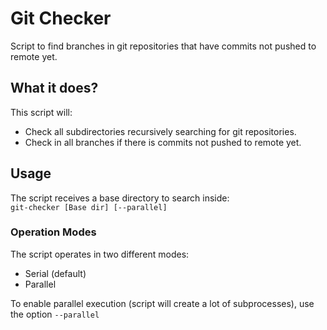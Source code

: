 # Git Checker

Script to find branches in git repositories that have commits not pushed to remote yet.  

## What it does?
This script will:
- Check all subdirectories recursively searching for git repositories.  
- Check in all branches if there is commits not pushed to remote yet.  

## Usage
The script receives a base directory to search inside:  
```git-checker [Base dir] [--parallel]```  

### Operation Modes
The script operates in two different modes:  
- Serial (default)  
- Parallel  

To enable parallel execution (script will create a lot of subprocesses), use the option ```--parallel```  

